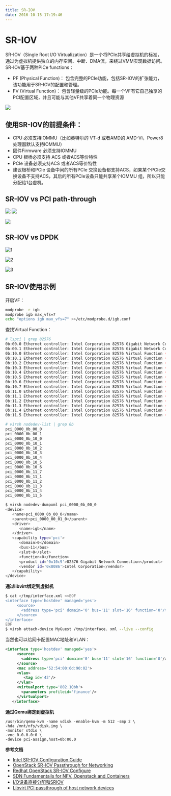```yaml
---
title: SR-IOV
date: 2016-10-15 17:19:46
---
```


# SR-IOV
SR-IOV（Single Root I/O Virtualization）是一个将PCIe共享给虚拟机的标准，通过为虚拟机提供独立的内存空间、中断、DMA流，来绕过VMM实现数据访问。SR-IOV基于两种PICe functions：

- PF (Physical Function)： 包含完整的PCIe功能，包括SR-IOV的扩张能力，该功能用于SR-IOV的配置和管理。
- FV (Virtual Function)： 包含轻量级的PCIe功能。每一个VF有它自己独享的PCI配置区域，并且可能与其他VF共享着同一个物理资源

![](/images/14765271520676.png)


## 使用SR-IOV的前提条件：

- CPU 必须支持IOMMU（比如英特尔的 VT-d 或者AMD的 AMD-Vi，Power8 处理器默认支持IOMMU）
- 固件Firmware 必须支持IOMMU
- CPU 根桥必须支持 ACS 或者ACS等价特性
- PCIe 设备必须支持ACS 或者ACS等价特性
- 建议根桥和PCIe 设备中间的所有PCIe 交换设备都支持ACS，如果某个PCIe交换设备不支持ACS，其后的所有PCIe设备只能共享某个IOMMU 组，所以只能分配给1台虚机。

## SR-IOV vs PCI path-through

![](/images/14765293085020.jpg)
![](/images/14765293165898.jpg)

![](/images/14765293462966.jpg)


## SR-IOV vs DPDK

![1](/images/1-2.png)

![2](/images/2-2.png)

![3](/images/3-2.png)


## SR-IOV使用示例

开启VF：

```sh
modprobe -r igb
modprobe igb max_vfs=7
echo "options igb max_vfs=7" >>/etc/modprobe.d/igb.conf
```

查找Virtual Function： 

```sh
# lspci | grep 82576
0b:00.0 Ethernet controller: Intel Corporation 82576 Gigabit Network Connection (rev 01)
0b:00.1 Ethernet controller: Intel Corporation 82576 Gigabit Network Connection(rev 01)
0b:10.0 Ethernet controller: Intel Corporation 82576 Virtual Function (rev 01)
0b:10.1 Ethernet controller: Intel Corporation 82576 Virtual Function (rev 01)
0b:10.2 Ethernet controller: Intel Corporation 82576 Virtual Function (rev 01)
0b:10.3 Ethernet controller: Intel Corporation 82576 Virtual Function (rev 01)
0b:10.4 Ethernet controller: Intel Corporation 82576 Virtual Function (rev 01)
0b:10.5 Ethernet controller: Intel Corporation 82576 Virtual Function (rev 01)
0b:10.6 Ethernet controller: Intel Corporation 82576 Virtual Function (rev 01)
0b:10.7 Ethernet controller: Intel Corporation 82576 Virtual Function (rev 01)
0b:11.0 Ethernet controller: Intel Corporation 82576 Virtual Function (rev 01)
0b:11.1 Ethernet controller: Intel Corporation 82576 Virtual Function (rev 01)
0b:11.2 Ethernet controller: Intel Corporation 82576 Virtual Function (rev 01)
0b:11.3 Ethernet controller: Intel Corporation 82576 Virtual Function (rev 01)
0b:11.4 Ethernet controller: Intel Corporation 82576 Virtual Function (rev 01)
0b:11.5 Ethernet controller: Intel Corporation 82576 Virtual Function (rev 01)

# virsh nodedev-list | grep 0b
pci_0000_0b_00_0
pci_0000_0b_00_1
pci_0000_0b_10_0
pci_0000_0b_10_1
pci_0000_0b_10_2
pci_0000_0b_10_3
pci_0000_0b_10_4
pci_0000_0b_10_5
pci_0000_0b_10_6
pci_0000_0b_11_7
pci_0000_0b_11_1
pci_0000_0b_11_2
pci_0000_0b_11_3
pci_0000_0b_11_4
pci_0000_0b_11_5
```

```sh
$ virsh nodedev-dumpxml pci_0000_0b_00_0
<device>
   <name>pci_0000_0b_00_0</name>
   <parent>pci_0000_00_01_0</parent>
   <driver>
      <name>igb</name>
   </driver>
   <capability type='pci'>
      <domain>0</domain>
      <bus>11</bus>
      <slot>0</slot>
      <function>0</function>
      <product id='0x10c9'>82576 Gigabit Network Connection</product>
      <vendor id='0x8086'>Intel Corporation</vendor>
   </capability>
</device>
```

**通过libvirt绑定到虚拟机**

```sh
$ cat >/tmp/interface.xml <<EOF
<interface type='hostdev' managed='yes'>
     <source>
       <address type='pci' domain='0' bus='11' slot='16' function='0'/>
     </source>
</interface>
EOF
$ virsh attach-device MyGuest /tmp/interface. xml --live --config
```

当然也可以给网卡配置MAC地址和VLAN：

```xml
<interface type='hostdev' managed='yes'>
     <source>
       <address type='pci' domain='0' bus='11' slot='16' function='0'/>
     </source>
     <mac address='52:54:00:6d:90:02'>
     <vlan>
        <tag id='42'/>
     </vlan>
     <virtualport type='802.1Qbh'>
       <parameters profileid='finance'/>
     </virtualport>
   </interface>
```

**通过Qemu绑定到虚拟机**

```
/usr/bin/qemu-kvm -name vdisk -enable-kvm -m 512 -smp 2 \
-hda /mnt/nfs/vdisk.img \
-monitor stdio \
-vnc 0.0.0.0:0 \
-device pci-assign,host=0b:00.0
```

**参考文档**

- [Intel SR-IOV Configuration Guide](http://www.intel.com/content/www/us/en/embedded/products/networking/xl710-sr-iov-config-guide-gbe-linux-brief.html)
- [OpenStack SR-IOV Passthrough for Networking](https://wiki.openstack.org/wiki/SR-IOV-Passthrough-For-Networking)
- [Redhat OpenStack SR-IOV Configure](https://access.redhat.com/documentation/zh-CN/Red_Hat_Enterprise_Linux_OpenStack_Platform/7/html/Networking_Guide/sec-sr-iov.html)
- [SDN Fundamentails for NFV, Openstack and Containers](http://www.slideshare.net/nyechiel/sdn-fundamentals-for-nfv-open-stack-and-containers-red-hat-summit-20161)
- [I/O设备直接分配和SRIOV](http://www.cnblogs.com/sammyliu/p/4548194.html)
- [Libvirt PCI passthrough of host network devices](http://wiki.libvirt.org/page/Networking#PCI_Passthrough_of_host_network_devices)


